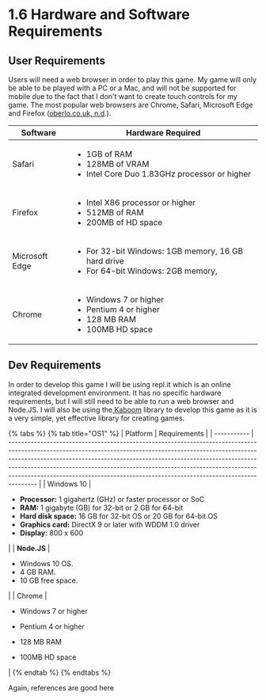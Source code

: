 # 1.6 Hardware and Software Requirements

## User Requirements

Users will need a web browser in order to play this game. My game will only be able to be played with a PC or a Mac, and will not be supported for mobile due to the fact that I don't want to create touch controls for my game. The most popular web browsers are Chrome, Safari, Microsoft Edge and Firefox ([oberlo.co.uk, n.d](../reference-list.md).).

| Software       | Hardware Required                                                                                            |
| -------------- | ------------------------------------------------------------------------------------------------------------ |
| Safari         | <ul><li>1GB of RAM</li><li>128MB of VRAM</li><li> Intel Core Duo 1.83GHz processor or higher</li></ul>       |
| Firefox        | <ul><li>Intel X86 processor or higher</li><li>512MB of RAM</li><li>200MB of HD space</li></ul>               |
| Microsoft Edge | <ul><li>For 32-bit Windows: 1GB memory, 16 GB hard drive </li><li>For 64-bit Windows: 2GB memory, </li></ul> |
| Chrome         | <ul><li>Windows 7 or higher</li><li>Pentium 4 or higher</li><li>128 MB RAM</li><li>100MB HD space</li></ul>  |



## Dev Requirements

In order to develop this game I will be using repl.it which is an online integrated development environment. It has no specific hardware requirements, but I will still need to be able to run a web browser and Node.JS. I will also be using the[ Kaboom](../reference-list.md) library to develop this game as it is a very simple, yet effective library for creating games.

{% tabs %}
{% tab title="OS1" %}
| Platform    | Requirements                                                                                                                                                                                                                                                                                                                                                                                                    |
| ----------- | --------------------------------------------------------------------------------------------------------------------------------------------------------------------------------------------------------------------------------------------------------------------------------------------------------------------------------------------------------------------------------------------------------------- |
| Windows 10  | <p><strong></strong></p><ul><li><strong>Processor:</strong> 1 gigahertz (GHz) or faster processor or SoC</li><li><strong>RAM:</strong> 1 gigabyte (GB) for 32-bit or 2 GB for 64-bit</li><li><strong>Hard disk space:</strong> 16 GB for 32-bit OS or 20 GB for 64-bit OS</li><li><strong>Graphics card:</strong> DirectX 9 or later with WDDM 1.0 driver</li><li><strong>Display:</strong> 800 x 600</li></ul> |
| **Node.JS** | <p></p><ul><li>Windows 10 OS.</li><li>4 GB RAM.</li><li>10 GB free space.</li></ul>                                                                                                                                                                                                                                                                                                                             |
| Chrome      | <p></p><ul><li>Windows 7 or higher</li></ul><ul><li>Pentium 4 or higher</li></ul><ul><li>128 MB RAM</li></ul><ul><li>100MB HD space</li></ul>                                                                                                                                                                                                                                                                   |
{% endtab %}
{% endtabs %}

Again, references are good here
